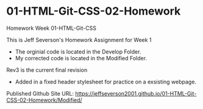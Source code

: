 # 01-HTML-Git-CSS-02-Homework
Homework Week 01-HTML-Git-CSS

This is Jeff Severson's Homework Assignment for Week 1

- The orginial code is located in the Develop Folder.
- My corrected code is located in the Modified Folder.

Rev3 is the current final revision
- Added in a fixed header stylesheet for practice on a exsisting webpage.

Published Github Site URL:
https://jeffseverson2001.github.io/01-HTML-Git-CSS-02-Homework/Modified/
